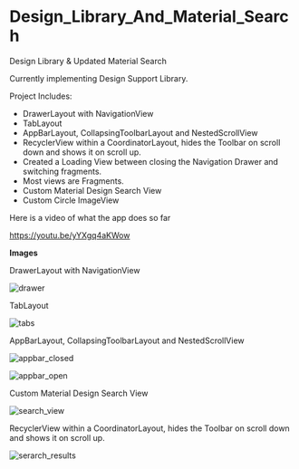 # Design_Library_And_Material_Search
Design Library &amp; Updated Material Search

Currently implementing Design Support Library. 

Project Includes:
- DrawerLayout with NavigationView
- TabLayout
- AppBarLayout, CollapsingToolbarLayout and NestedScrollView
- RecyclerView within a CoordinatorLayout, hides the Toolbar on scroll down and shows it on scroll up. 
- Created a Loading View between closing the Navigation Drawer and switching fragments. 
- Most views are Fragments. 
- Custom Material Design Search View
- Custom Circle ImageView 

Here is a video of what the app does so far

https://youtu.be/yYXgq4aKWow

**Images**

DrawerLayout with NavigationView

![drawer](https://cloud.githubusercontent.com/assets/7454787/8514108/49f64bac-2354-11e5-8929-7a3ae4b71a96.PNG)

TabLayout

![tabs](https://cloud.githubusercontent.com/assets/7454787/8514113/49f821de-2354-11e5-9322-10eb74c84170.PNG)

AppBarLayout, CollapsingToolbarLayout and NestedScrollView

![appbar_closed](https://cloud.githubusercontent.com/assets/7454787/8514112/49f82256-2354-11e5-8f26-2dc946b04eb9.PNG)

![appbar_open](https://cloud.githubusercontent.com/assets/7454787/8514111/49f79002-2354-11e5-9e95-58825d038fcb.PNG)

Custom Material Design Search View

![search_view](https://cloud.githubusercontent.com/assets/7454787/8514110/49f7376a-2354-11e5-8038-8f6e0f35f8f4.PNG)

RecyclerView within a CoordinatorLayout, hides the Toolbar on scroll down and shows it on scroll up. 

![serarch_results](https://cloud.githubusercontent.com/assets/7454787/8514109/49f74584-2354-11e5-8dd6-68039fe361cd.PNG)
